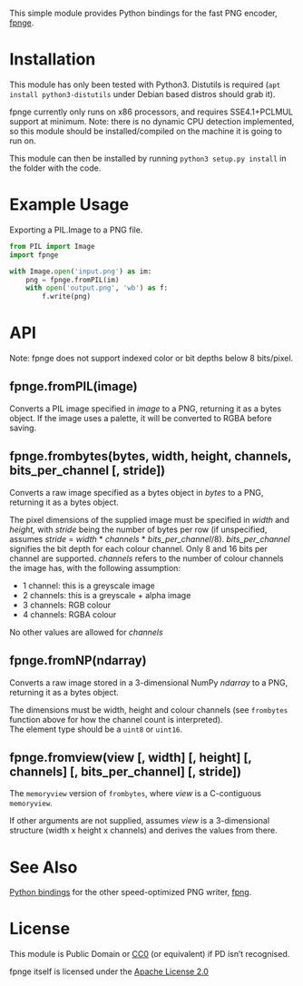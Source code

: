 This simple module provides Python bindings for the fast PNG encoder, [fpnge](https://github.com/animetosho/fpnge).

# Installation

This module has only been tested with Python3. Distutils is required (`apt install python3-distutils` under Debian based distros should grab it).

fpnge currently only runs on x86 processors, and requires SSE4.1+PCLMUL support at minimum.
Note: there is no dynamic CPU detection implemented, so this module should be installed/compiled on the machine it is going to run on.

This module can then be installed by running `python3 setup.py install` in the folder with the code.

# Example Usage

Exporting a PIL.Image to a PNG file.

```python
from PIL import Image
import fpnge

with Image.open('input.png') as im:
	png = fpnge.fromPIL(im)
	with open('output.png', 'wb') as f:
		f.write(png)
```

API
===

Note: fpnge does not support indexed color or bit depths below 8 bits/pixel.

fpnge.fromPIL(image)
------------------------------------------------------------------

Converts a PIL image specified in *image* to a PNG, returning it as a bytes object. If the image uses a palette, it will be converted to RGBA before saving.

fpnge.frombytes(bytes, width, height, channels, bits_per_channel [, stride])
--------------------------------------------------------------------------------

Converts a raw image specified as a bytes object in *bytes* to a PNG, returning it as a bytes object.

The pixel dimensions of the supplied image must be specified in *width* and *height,* with *stride* being the number of bytes per row (if unspecified, assumes *stride* = *width* \* *channels* \* *bits_per_channel*/8).
*bits_per_channel* signifies the bit depth for each colour channel. Only 8 and 16 bits per channel are supported.
*channels* refers to the number of colour channels the image has, with the following assumption:

* 1 channel: this is a greyscale image
* 2 channels: this is a greyscale + alpha image
* 3 channels: RGB colour
* 4 channels: RGBA colour

No other values are allowed for *channels*

fpnge.fromNP(ndarray)
--------------------------------------------------------------------------------

Converts a raw image stored in a 3-dimensional NumPy *ndarray* to a PNG, returning it as a bytes object.

The dimensions must be width, height and colour channels (see `frombytes` function above for how the channel count is interpreted).  
The element type should be a `uint8` or `uint16`.

## fpnge.fromview(view [, width] [, height] [, channels] [, bits_per_channel] [, stride])

The `memoryview` version of `frombytes`, where *view* is a C-contiguous `memoryview`.

If other arguments are not supplied, assumes *view* is a 3-dimensional structure (width x height x channels) and derives the values from there.

# See Also

[Python bindings](https://github.com/qrmt/fpng-python) for the other speed-optimized PNG writer, [fpng](https://github.com/richgel999/fpng).

License
=======

This module is Public Domain or [CC0](https://creativecommons.org/publicdomain/zero/1.0/legalcode) (or equivalent) if PD isn’t recognised.

fpnge itself is licensed under the [Apache License 2.0](http://www.apache.org/licenses/LICENSE-2.0)